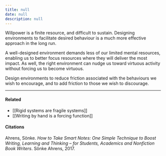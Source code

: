 ```yaml
---
title: null
date: null
description: null
---
```


Willpower is a finite resource, and difficult to sustain. Designing environments to facilitate desired behaviour is a much more effective approach in the long run.

A well-designed environment demands less of our limited mental resources, enabling us to better focus resources where they will deliver the most impact. As well, the right environment can nudge us toward virtuous activity without forcing us to become virtuous.

Design environments to reduce friction associated with the behaviours we wish to encourage, and to add friction to those we wish to discourage.

---

#### Related

-   [[Rigid systems are fragile systems]]
-   [[Writing by hand is a forcing function]]

#### Citations

Ahrens, Sönke. _How to Take Smart Notes: One Simple Technique to Boost Writing, Learning and Thinking – for Students, Academics and Nonfiction Book Writers_. Sönke Ahrens, 2017.


